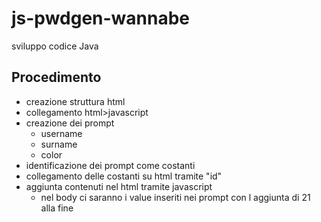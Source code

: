 # js-pwdgen-wannabe

sviluppo codice Java

## Procedimento

- creazione struttura html
- collegamento html>javascript
- creazione dei prompt
  - username
  - surname
  - color
- identificazione dei prompt come costanti
- collegamento delle costanti su html tramite "id"
- aggiunta contenuti nel html tramite javascript
  - nel body ci saranno i value inseriti nei prompt con l aggiunta di 21 alla fine
